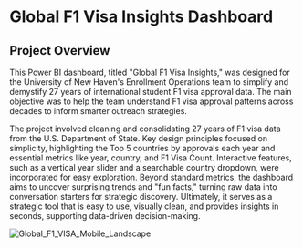 # Global F1 Visa Insights Dashboard

## Project Overview

This Power BI dashboard, titled "Global F1 Visa Insights," was designed for the University of New Haven's Enrollment Operations team to simplify and demystify 27 years of international student F1 visa approval data. 
The main objective was to help the team understand F1 visa approval patterns across decades to inform smarter outreach strategies.

The project involved cleaning and consolidating 27 years of F1 visa data from the U.S. Department of State. 
Key design principles focused on simplicity, highlighting the Top 5 countries by approvals each year and essential metrics like year, country, and F1 Visa Count. 
Interactive features, such as a vertical year slider and a searchable country dropdown, were incorporated for easy exploration. 
Beyond standard metrics, the dashboard aims to uncover surprising trends and "fun facts," turning raw data into conversation starters for strategic discovery. 
Ultimately, it serves as a strategic tool that is easy to use, visually clean, and provides insights in seconds, supporting data-driven decision-making.



![Global_F1_VISA_Mobile_Landscape](https://github.com/user-attachments/assets/d867addd-737c-4a0e-8071-07ecc400ac24)

